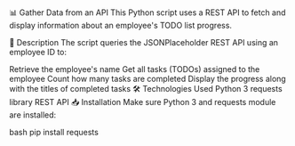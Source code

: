 📊 Gather Data from an API
This Python script uses a REST API to fetch and display information about an employee's TODO list progress.

📌 Description
The script queries the JSONPlaceholder REST API using an employee ID to:

Retrieve the employee's name
Get all tasks (TODOs) assigned to the employee
Count how many tasks are completed
Display the progress along with the titles of completed tasks
🛠️ Technologies Used
Python 3
requests library
REST API
📥 Installation
Make sure Python 3 and requests module are installed:

bash pip install requests
